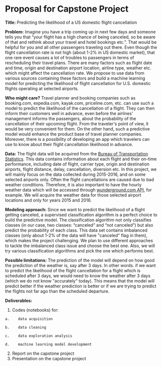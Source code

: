 # Proposal for Capstone Project

**Title:** Predicting the likelihood of a US domestic flight cancellation

**Problem:** Imagine you have a trip coming up in next few days and someone tells you that “your flight has a high chance of being canceled, so be aware of that and rethink about your travel and hotel bookings etc.”. That would be helpful for you and all other passengers traveling out there. Even though the flight cancellation rate is not high (about 1-2% in US domestic market), that one rare event causes a lot of troubles to passengers in terms of rescheduling their travel plans. There are many factors such as flight date and time, origin and destination airport location, airline type, weather etc. which might affect the cancellation rate. We propose to use data from various sources containing these factors and build a machine learning model for predicting the likelihood of flight cancellation for U.S. domestic flights operating at selected airports.

**Who might care?** Travel planner and booking companies such as booking.com, expedia.com, kayak.com, priceline.com, etc. can use such a model to predict the likelihood of the cancellation of a flight. They can then inform their customers well in advance, even before the airlines' management informs the passengers, about the probability of the cancellation of their upcoming flight. From the traveler's point of view, it would be very convenient for them. On the other hand, such a predictive model would enhance the product base of travel planner companies. Moreover, there is a possibility of developing an app which travelers can use to know about their flight cancellation likelihood in advance.

**Data:** The flight data will be acquired from the [Bureau of Transportation Statistics](https://www.transtats.bts.gov/DL_SelectFields.asp?Table_ID=236&DB_Short_Name=On-Time). This data contains information about each flight and their on-time performance, including date of flight, carrier type, origin and destination airports, flight distance, delay, cancellation, diversion etc. In this project, we will mainly focus on the data collected during 2015-2016, and on some selected airports only. Often the flight cancellations are caused due to bad weather conditions. Therefore, it is also important to have the hourly weather data which will be accessed through [wunderground.com API](https://www.wunderground.com/weather/api), for example. We will acquire the weather data for those selected airport locations and only for years 2015 and 2016.  

**Modeling approach:** Since we want to predict the likelihood of a flight getting canceled, a supervised classification algorithm is a perfect choice to build the predictive model. The classification algorithm not only classifies classes (in our case, two classes: “canceled” and “not canceled”) but also predict the probability of each class. This data set contains imbalanced classes (only about 1-2% of the data will have "canceled" flag in them), which makes the project challenging. We plan to use different approaches to tackle the imbalanced class issue and choose the best one. Also, we will try various classification algorithms and pick the one which performs best.

**Possible limitations:** The prediction of the model will depend on how good the prediction of the weather is, say after 3 days. In other words. if we want to predict the likelihood of the flight cancellation for a flight which is scheduled after 3 days, we would need to know the weather after 3 days (which we do not know "accurately" today). This means that the model will predict better if the weather prediction is better or if we are trying to predict the flights not far ago than the scheduled departure. 

**Deliverables:** 
1.    Codes (notebooks) for:

	a.    data acquisition
	
	b.    data cleaning
	
	c.    data exploration analysis
	
	d.    machine learning model development
	
2.    Report on the capstone project
3.    Presentation on the capstone project
